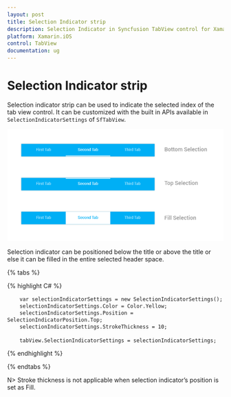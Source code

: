 ```yaml
---
layout: post
title: Selection Indicator strip
description: Selection Indicator in Syncfusion TabView control for Xamarin.iOS platform
platform: Xamarin.iOS
control: TabView
documentation: ug
---
```


# Selection Indicator strip

Selection indicator strip can be used to indicate the selected index of the tab view control. It can be customized with the built in APIs available in `SelectionIndicatorSettings` of `SfTabView`.

![](images/Selection-Indicator/xamarin_ios_tabstyle02.png)


Selection indicator can be positioned below the title or above the title or else it can be filled in the entire selected header space.

{% tabs %}

{% highlight C# %}

		var selectionIndicatorSettings = new SelectionIndicatorSettings();
		selectionIndicatorSettings.Color = Color.Yellow;
		selectionIndicatorSettings.Position = SelectionIndicatorPosition.Top;
		selectionIndicatorSettings.StrokeThickness = 10;

		tabView.SelectionIndicatorSettings = selectionIndicatorSettings;

			
{% endhighlight %}

{% endtabs %}

N> Stroke thickness is not applicable when selection indicator’s position is set as Fill.

